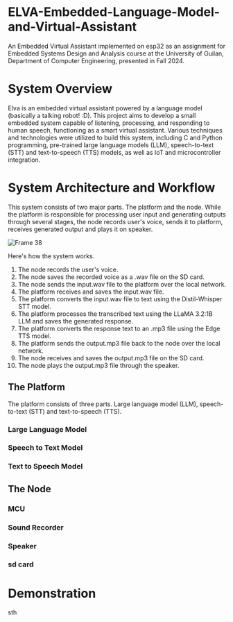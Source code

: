 # ELVA-Embedded-Language-Model-and-Virtual-Assistant
An Embedded Virtual Assistant implemented on esp32 as an assignment for Embedded Systems Design and Analysis course at the University of Guilan, Department of Computer Engineering, presented in Fall 2024.


# System Overview
Elva is an embedded virtual assistant powered by a language model (basically a talking robot! :D). This project aims to develop a small embedded system capable of listening, processing, and responding to human speech, functioning as a smart virtual assistant. Various techniques and technologies were utilized to build this system, including C and Python programming, pre-trained large language models (LLM), speech-to-text (STT) and text-to-speech (TTS) models, as well as IoT and microcontroller integration.

# System Architecture and Workflow
This system consists of two major parts. The platform and the node. While the platform is responsible for processing user input and generating outputs through several stages, the node records user's voice, sends it to platform, receives generated output and plays it on speaker.

![Frame 38](https://github.com/user-attachments/assets/68417b15-864f-4fee-a9ac-36d57085bab7)

Here's how the system works.

1. The node records the user's voice.
2. The node saves the recorded voice as a .wav file on the SD card.
3. The node sends the input.wav file to the platform over the local network.
4. The platform receives and saves the input.wav file.
5. The platform converts the input.wav file to text using the Distil-Whisper STT model.
6. The platform processes the transcribed text using the LLaMA 3.2:1B LLM and saves the generated response.
7. The platform converts the response text to an .mp3 file using the Edge TTS model.
8. The platform sends the output.mp3 file back to the node over the local network.
9. The node receives and saves the output.mp3 file on the SD card.
10. The node plays the output.mp3 file through the speaker.

## The Platform
The platform consists of three parts. Large language model (LLM), speech-to-text (STT) and text-to-speech (TTS).
### Large Language Model

### Speech to Text Model

### Text to Speech Model

## The Node

### MCU

### Sound Recorder

### Speaker

### sd card








# Demonstration
sth
